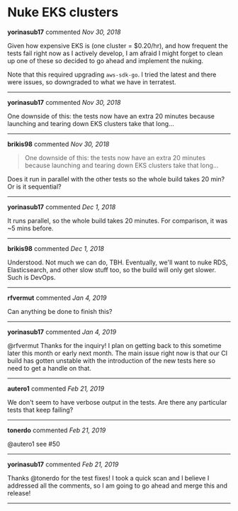 # Nuke EKS clusters

**yorinasub17** commented *Nov 30, 2018*

Given how expensive EKS is (one cluster = $0.20/hr), and how frequent the tests fail right now as I actively develop, I am afraid I might forget to clean up one of these so decided to go ahead and implement the nuking.

Note that this required upgrading `aws-sdk-go`. I tried the latest and there were issues, so downgraded to what we have in terratest.
<br />
***


**yorinasub17** commented *Nov 30, 2018*

One downside of this: the tests now have an extra 20 minutes because launching and tearing down EKS clusters take that long...
***

**brikis98** commented *Nov 30, 2018*

> One downside of this: the tests now have an extra 20 minutes because launching and tearing down EKS clusters take that long...

Does it run in parallel with the other tests so the whole build takes 20 min? Or is it sequential?
***

**yorinasub17** commented *Dec 1, 2018*

It runs parallel, so the whole build takes 20 minutes. For comparison, it was ~5 mins before.
***

**brikis98** commented *Dec 1, 2018*

Understood. Not much we can do, TBH. Eventually, we'll want to nuke RDS, Elasticsearch, and other slow stuff too, so the build will only get slower. Such is DevOps.
***

**rfvermut** commented *Jan 4, 2019*

Can anything be done to finish this?
***

**yorinasub17** commented *Jan 4, 2019*

@rfvermut Thanks for the inquiry! I plan on getting back to this sometime later this month or early next month. The main issue right now is that our CI build has gotten unstable with the introduction of the new tests here so need to get a handle on that.
***

**autero1** commented *Feb 21, 2019*

We don't seem to have verbose output in the tests. Are there any particular tests that keep failing?
***

**tonerdo** commented *Feb 21, 2019*

@autero1 see #50 
***

**yorinasub17** commented *Feb 21, 2019*

Thanks @tonerdo for the test fixes! I took a quick scan and I believe I addressed all the comments, so I am going to go ahead and merge this and release!
***

